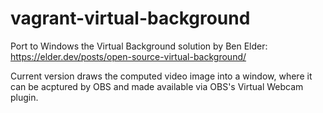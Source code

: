 # vagrant-virtual-background

Port to Windows the Virtual Background solution by Ben Elder: https://elder.dev/posts/open-source-virtual-background/

Current version draws the computed video image into a window, where it can be acptured by OBS and made available via OBS's Virtual Webcam plugin.
